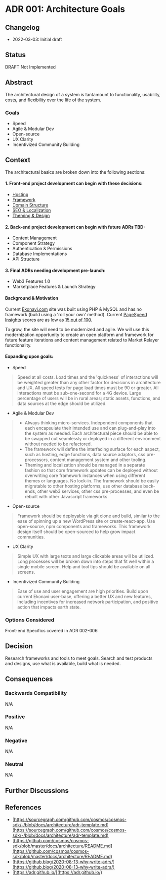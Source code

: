 # ADR 001: Architecture Goals

## Changelog
* 2022-03-03: Initial draft

## Status
DRAFT Not Implemented

## Abstract
The architectural design of a system is tantamount to functionality, usability, costs, and flexibility over the life of the system.

### Goals
* Speed
* Agile & Modular Dev
* Open-source
* UX Clarity
* Incentivized Community Building

## Context
The architectural basics are broken down into the following sections:

#### 1. Front-end project development can begin with these decisions:
* [Hosting](adr-002-Hosting.md)
* [Framework](adr-003-Framework.md)
* [Domain Structure](adr-004-Domain-Structure.md)
* [SEO & Localization](adr-005-SEO-Localization.md)
* [Theming & Design](adr-006-Theming-Design.md)

#### 2. Back-end project development can begin with future ADRs TBD:
* Content Management
* Component Strategy
* Authentication & Permissions
* Database Implementations
* API Structure

#### 3. Final ADRs needing development pre-launch:
* Web3 Features 1.0
* Marketplace Features & Launch Strategy

#### Background & Motivation
Current [Ekonavi.com](https://ekonavi.com) site was built using PHP & MySQL and has no framework (build using a 'roll your own' method). Current [PageSpeed Insights](https://pagespeed.web.dev/) scores are as low as [15 out of 100](https://user-images.githubusercontent.com/9093152/157125334-9e32d878-56b6-4ce2-a3b1-7041b9ebdb4a.png).

To grow, the site will need to be modernized and agile. We will use this modernization opportunity to create an open platform and framework for future feature iterations and content management related to Market Relayer functionality.

#### Expanding upon goals:
* Speed
> Speed at all costs. Load times and the 'quickness' of interactions will be weighted greater than any other factor for decisions in architecture and UX. All speed tests for page load times must be 90 or greater. All interactions must be sub-one-second for a 4G device. Large percentage of users will be in rural areas; static assets, functions, and data sources at the edge should be utilized.

* Agile & Modular Dev
> * Always thinking micro-services. Independent components that each encapsulate their intended use and can plug-and-play into the system as needed. Each architectural piece should be able to be swapped out seamlessly or deployed in a different environment without needed to be refactored. 
> * The framework will define the interfacing surface for each aspect, such as hosting, edge functions, data source adaptors, css pre-processors, content management system and other tooling. 
> * Theming and localization should be managed in a separate fashion so that core framework updates can be deployed without overwriting core framework instances when using different themes or languages.
> No lock-in. The framework should be easily migratable to other hosting platforms, use other database back-ends, other web3 services, other css pre-processes, and even be rebuilt with other Javascript frameworks.

* Open-source
> Framework should be deployable via git clone and build, similar to the ease of spinning up a new WordPress site or create-react-app.
> Use open-source, npm components and frameworks.
> This framework design itself should be open-sourced to help grow impact communities.

* UX Clarity
> Simple UX with large texts and large clickable areas will be utilized. Long processes will be broken down into steps that fit well within a single mobile screen. Help and tool tips should be available on all screens.

* Incentivized Community Building
> Ease of use and user engagement are high priorities. Build upon current Ekonavi user-base, offering a better UX and new features, including incentives for increased network participation, and positive action that impacts earth state.

### Options Considered
Front-end Specifics covered in ADR 002-006

## Decision 
Research frameworks and tools to meet goals. Search and test products and designs, use what is available, build what is needed.

## Consequences

### Backwards Compatibility
N/A

### Positive
N/A

### Negative
N/A

### Neutral
N/A

## Further Discussions

## References
* [https://sourcegraph.com/github.com/cosmos/cosmos-sdk/-/blob/docs/architecture/adr-template.md](https://sourcegraph.com/github.com/cosmos/cosmos-sdk/-/blob/docs/architecture/adr-template.md)
* [https://github.com/cosmos/cosmos-sdk/blob/master/docs/architecture/README.md](https://github.com/cosmos/cosmos-sdk/blob/master/docs/architecture/README.md)
* [https://github.blog/2020-08-13-why-write-adrs/](https://github.blog/2020-08-13-why-write-adrs/)
* [https://adr.github.io/](https://adr.github.io/)